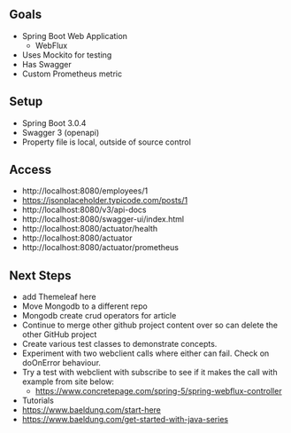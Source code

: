 
## Goals
* Spring Boot Web Application 
  * WebFlux
* Uses Mockito for testing
* Has Swagger
* Custom Prometheus metric

## Setup
* Spring Boot 3.0.4
* Swagger 3 (openapi)
* Property file is local, outside of source control

## Access
* http://localhost:8080/employees/1
* https://jsonplaceholder.typicode.com/posts/1
* http://localhost:8080/v3/api-docs
* http://localhost:8080/swagger-ui/index.html
* http://localhost:8080/actuator/health
* http://localhost:8080/actuator
* http://localhost:8080/actuator/prometheus

## Next Steps
* add Themeleaf here
* Move Mongodb to a different repo
* Mongodb create crud operators for article
* Continue to merge other github project content over so can delete the other GitHub project
* Create various test classes to demonstrate concepts.
* Experiment with two webclient calls where either can fail.  Check on doOnError behaviour.
* Try a test with webclient with subscribe to see if it makes the call with example from site below:
  * https://www.concretepage.com/spring-5/spring-webflux-controller
* Tutorials
* https://www.baeldung.com/start-here
* https://www.baeldung.com/get-started-with-java-series



